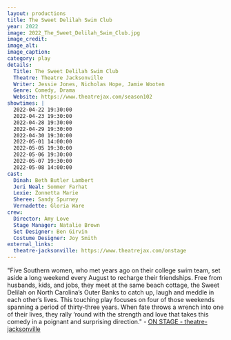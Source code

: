 ```yaml
---
layout: productions
title: The Sweet Delilah Swim Club
year: 2022
image: 2022_The_Sweet_Delilah_Swim_Club.jpg
image_credit: 
image_alt:
image_caption:
category: play
details:
  Title: The Sweet Delilah Swim Club
  Theatre: Theatre Jacksonville
  Writer: Jessie Jones, Nicholas Hope, Jamie Wooten
  Genre: Comedy, Drama
  Website: https://www.theatrejax.com/season102
showtimes: |
  2022-04-22 19:30:00
  2022-04-23 19:30:00
  2022-04-28 19:30:00
  2022-04-29 19:30:00
  2022-04-30 19:30:00
  2022-05-01 14:00:00
  2022-05-05 19:30:00
  2022-05-06 19:30:00
  2022-05-07 19:30:00
  2022-05-08 14:00:00
cast:
  Dinah: Beth Butler Lambert
  Jeri Neal: Sommer Farhat
  Lexie: Zonnetta Marie
  Sheree: Sandy Spurney
  Vernadette: Gloria Ware
crew:
  Director: Amy Love
  Stage Manager: Natalie Brown
  Set Designer: Ben Girvin
  Costume Designer: Joy Smith
external_links:
  theatre-jacksonville: https://www.theatrejax.com/onstage
---
```

"Five Southern women, who met years ago on their college swim team, set aside a long weekend every August to recharge their friendships. Free from husbands, kids, and jobs, they meet at the same beach cottage, the Sweet Delilah on North Carolina’s Outer Banks to catch up, laugh and meddle in each other’s lives. This touching play focuses on four of those weekends spanning a period of thirty-three years. When fate throws a wrench into one of their lives, they rally ‘round with the strength and love that takes this comedy in a poignant and surprising direction." - [ON STAGE - theatre-jacksonville](https://www.theatrejax.com/onstage)
